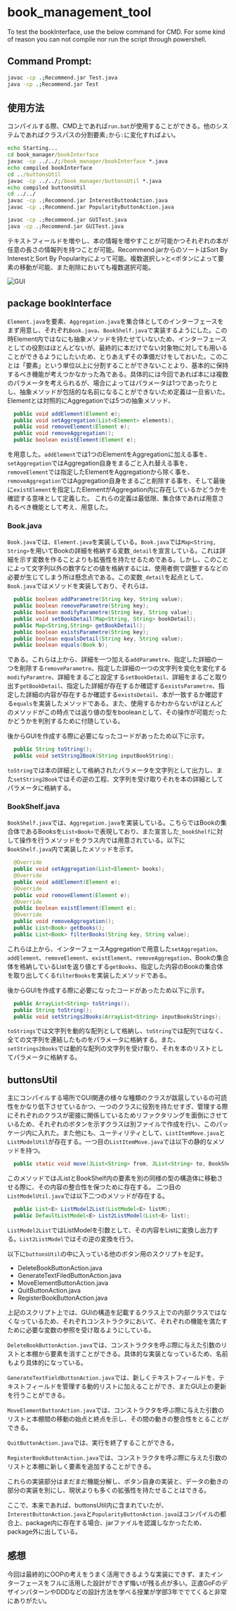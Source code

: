 # book_management_tool

To test the bookInterface, use the below command for CMD.
For some kind of reason you can not compile nor run the script through powershell.

## Command Prompt:
```bash
javac -cp .;Recommend.jar Test.java
java -cp .;Recommend.jar Test
```

## 使用方法

コンパイルする際、CMD上であれば`run.bat`が使用することができる。他のシステムであればクラスパスの分割要素`;`から`:`に変化すればよい。

```cmd
echo Starting...
cd book_manager/bookInterface
javac -cp ../../;/book_manager/bookInterface *.java
echo compiled bookInterface
cd ../buttonsUtil
javac -cp ../../;/book_manager/buttonsUtil *.java
echo compiled buttonsUtil
cd ../../
javac -cp .;Recommend.jar InterestButtonAction.java
javac -cp .;Recommend.jar PopularityButtonAction.java

javac -cp .;Recommend.jar GUITest.java
java -cp .;Recommend.jar GUITest.java
```

テキストフィールドを増やし、本の情報を増やすことが可能かつそれぞれの本が任意の長さの情報列を持つことが可能。Recommend.jarからのソートはSort By InterestとSort By Popularityによって可能。複数選択し>と<ボタンによって要素の移動が可能、また削除においても複数選択可能。

![GUI](sample_gui.png "GUI")

## package bookInterface

`Element.java`を要素、`Aggregation.java`を集合体としてのインターフェースをまず用意し、それぞれ`Book.java`、`BookShelf.java`で実装するようにした。この時Element内ではなにも抽象メソッドを持たせていないため、インターフェースとしての役割はほとんどないが、最終的に本だけでない対象物に対しても用いることができるようにしたいため、とりあえずその準備だけをしておいた。このことは「要素」という単位以上に分割することができないことより、基本的に保持するべき機能が考えつかなかった為である。具体的には今回であれば本には複数のパラメータを考えられるが、場合によってはパラメータは1つであったりとし、抽象メソッドが包括的な名前になることができないため定義は一旦省いた。Elementとは対照的にAggregationでは5つの抽象メソッド、
```java
  public void addElement(Element e);
  public void setAggregation(List<Element> elements);
  public void removeElement(Element e);
  public void removeAggregation();
  public boolean existElement(Element e);
```
を用意した。`addElement`では1つのElementをAggregationに加える事を、`setAggregation`ではAggregation自身をまるごと入れ替える事を、`removeElement`では指定したElementをAggregationから除く事を、`removeAggregation`ではAggregation自身をまるごと削除する事を、そして最後に`existElement`を指定したElementがAggregation内に存在しているかどうかを確認する意味として定義した。
これらの定義は最低限、集合体であれば用意されるべき機能として考え、用意した。

### Book.java

`Book.java`では、`Element.java`を実装している。`Book.java`では`Map<String, String>`を用いてBookの詳細を格納する変数`_detail`を宣言している。これは詳細を示す変数を作ることよりも拡張性を持たせるためである。しかし、このことによって文字列以外の数字などの値を格納するには、使用者側で調整するなどの必要が生じてしまう所は懸念点である。この変数`_detail`を起点として、`Book.java`ではメソッドを実装しており、それらは、
```java
  public boolean addParametre(String key, String value);  
  public boolean removeParametre(String key);
  public boolean modifyParametre(String key, String value);
  public void setBookDetail(Map<String, String> bookDetail);
  public Map<String,String> getBookDetail();
  public boolean existsParametre(String key);
  public boolean equalsDetail(String key, String value);
  public boolean equals(Book b);
```
である。これらは上から、詳細を一つ加える`addParametre`、指定した詳細の一つを削除する`removeParametre`、指定した詳細の一つの文字列を変化を変化する`modifyParamtre`、詳細をまるごと設定する`setBookDetail`、詳細をまるごと取り出す`getBookDetail`、指定した詳細が存在するか確認する`existsParametre`、指定した詳細の内容が存在するか確認する`existsDetail`、本が一致するか確認する`equals`を実装したメソッドである。また、使用するかわからないがほとんどのメソッドがこの時点では返り値の型をbooleanとして、その操作が可能だったかどうかを判別するために付随している。

後からGUIを作成する際に必要になったコードがあったため以下に示す。
```java
  public String toString();
  public void setString2Book(String inputBookString);
```
`toString`では本の詳細として格納されたパラメータを文字列として出力し、また`setString2Book`ではその逆の工程、文字列を受け取りそれを本の詳細としてパラメータに格納する。

### BookShelf.java

`BookShelf.java`では、`Aggregation.java`を実装している。こちらではBookの集合体であるBooksを`List<Book>`で表現しており、また宣言した`_bookShelf`に対して操作を行うメソッドをクラス内では用意されている。以下に`BookShelf.java`内で実装したメソッドを示す。
```java
  @Override
  public void setAggregation(List<Element> books);
  @Override
  public void addElement(Element e);
  @Override
  public void removeElement(Element e);
  @Override
  public boolean existElement(Element e);
  @Override
  public void removeAggregation();
  public List<Book> getBooks();
  public List<Book> filterBooks(String key, String value);
```
これらは上から、インターフェースAggregationで用意した`setAggregation`、`addElement`、`removeElement`、`existElement`、`removeAggregation`、Bookの集合体を格納しているList<Book>を返り値とする`getBooks`、指定した内容のBookの集合体を取り出してくる`filterBooks`を実装したメソッドである。

後からGUIを作成する際に必要になったコードがあったため以下に示す。
```java
  public ArrayList<String> toStrings();
  public String toString();
  public void setStrings2Books(ArrayList<String> inputBooksStrings);
```
`toStrings`では文字列を動的な配列として格納し、`toString`では配列ではなく、全ての文字列を連結したものをパラメータに格納する。また、`setStrings2Books`では動的な配列の文字列を受け取り、それを本のリストとしてパラメータに格納する。

## buttonsUtil
主にコンパイルする場所でGUI関連の様々な種類のクラスが跋扈しているの可読性をかなり低下させているかつ、一つのクラスに役割を持たせすぎ、管理する際にそれぞれのクラスが密接に関係しているためリファクタリングを面倒にさせているため、それぞれのボタンを示すクラスは別ファイルで作成を行い、このパッケージ内に入れた。また他にも、ユーティリティとして、`ListItemMove.java`と`ListModelUtil`が存在する。一つ目の`ListItemMove.java`では以下の静的なメソッドを持つ。
```java
  public static void move(JList<String> from, JList<String> to, BookShelf fromShelf, BookShelf toShelf);
```
このメソッドではJListとBookShelf内の要素を別の同様の型の構造体に移動させる際に、その内容の整合性を保つために存在する。
二つ目の`ListModelUtil.java`では以下二つのメソッドが存在する。
```java
  public List<E> ListModel2List(ListModel<E> listM);
  public DefaultListModel<E> List2ListModel(List<E> list);
```
`ListModel2List`ではListModelを引数として、その内容をListに変換し出力する。`List2ListModel`ではその逆の変換を行う。

以下に`buttonsUtil`の中に入っている他のボタン用のスクリプトを記す。
* DeleteBookButtonAction.java
* GenerateTextFiledButtonAction.java
* MoveElementButtonAction.java
* QuitButtonAction.java
* RegisterBookButtonAction.java

上記のスクリプト上では、GUIの構造を記載するクラス上での内部クラスではなくなっているため、それぞれコンストラクタにおいて、それぞれの機能を満たすために必要な変数の参照を受け取るようにしている。

`DeleteBookButtonAction.java`では、コンストラクタを呼ぶ際に与えた引数のリストと本棚から要素を消すことができる。具体的な実装となっているため、名前もより具体的になっている。

`GenerateTextFieldButtonAction.java`では、新しくテキストフィールドを、テキストフィールドを管理する動的リストに加えることができ、またGUI上の更新を行うことができる。

`MoveElementButtonAction.java`では、コンストラクタを呼ぶ際に与えた引数のリストと本棚間の移動の始点と終点を示し、その間の動きの整合性をとることができる。

`QuitButtonAction.java`では、実行を終了することができる。

`RegisterBookButtonAction.java`では、コンストラクタを呼ぶ際に与えた引数のリストと本棚に新しく要素を追加することができる。

これらの実装部分はまだまだ機能分解し、ボタン自身の実装と、データの動きの部分の実装を別にし、現状よりも多くの拡張性を持たせることはできる。

ここで、本来であれば、buttonsUtil内に含まれていたが、`InterestButtonAction.java`と`PopularityButtonAction.java`はコンパイルの都合上、package内に存在する場合、jarファイルを認識しなかったため、package外に出している。

## 感想

今回は最終的にOOPの考えをうまく活用できるような実装にできず、またインターフェースをフルに活用した設計ができず悔いが残る点が多い。正直GoFのデザインパターンやDDDなどの設計方法を学べる授業が学部3年ででてくると非常にありがたい。
